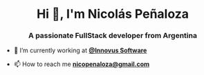 <h1 align="center">Hi 👋, I'm Nicolás Peñaloza</h1>
<h3 align="center">A passionate FullStack developer from Argentina</h3>

- 🔭 I’m currently working at <a href="https://www.innovus.com.ar/">**@Innovus Software**</a>

- 📫 How to reach me **nicopenaloza@gmail.com**
